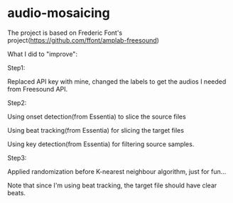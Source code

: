 # audio-mosaicing
The project is based on Frederic Font's project(https://github.com/ffont/amplab-freesound)

What I did to "improve":

Step1:

Replaced API key with mine, changed the labels to get the audios I needed from Freesound API. 

Step2:

Using onset detection(from Essentia) to slice the source files

Using beat tracking(from Essentia) for slicing the target files

Using key detection(from Essentia) for filtering source samples. 

Step3: 

Applied randomization before K-nearest neighbour algorithm, just for fun...

Note that since I'm using beat tracking, the target file should have clear beats. 
